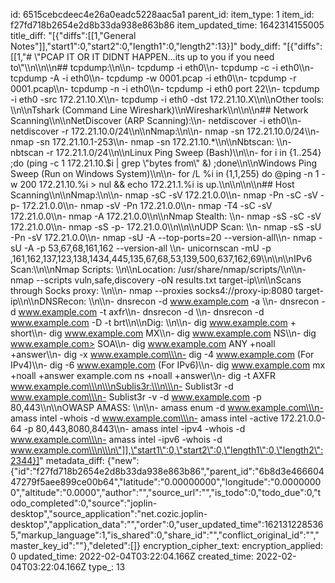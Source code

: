 id: 6515cebcdeec4e26a0eadc5228aac5a1
parent_id: 
item_type: 1
item_id: f27fd718b2654e2d8b33da938e863b86
item_updated_time: 1642314155005
title_diff: "[{\"diffs\":[[1,\"General Notes\"]],\"start1\":0,\"start2\":0,\"length1\":0,\"length2\":13}]"
body_diff: "[{\"diffs\":[[1,\"# \\\"PCAP IT OR IT DIDNT HAPPEN...its up to you if you need to\\\"\\\n\\\n\\\n## tcpdump:\\\n\\\n- tcpdump -i eth0\\\n- tcpdump -c -i eth0\\\n- tcpdump -A -i eth0\\\n- tcpdump -w 0001.pcap -i eth0\\\n- tcpdump -r 0001.pcap\\\n- tcpdump -n -i eth0\\\n- tcpdump -i eth0 port 22\\\n- tcpdump -i eth0 -src 172.21.10.X\\\n- tcpdump -i eth0 -dst 172.21.10.X\\\n\\\nOther tools: \\\n\\\nTshark (Command Line Wireshark)\\\nWireshark\\\n\\\n\\\n## Network Scanning\\\n\\\nNetDiscover (ARP Scanning):\\\n- netdiscover -i eth0\\\n- netdiscover -r 172.21.10.0/24\\\n\\\nNmap:\\\n\\\n- nmap -sn 172.21.10.0/24\\\n- nmap -sn 172.21.10.1-253\\\n- nmap -sn 172.21.10.*\\\n\\\nNbtscan: \\\n- nbtscan -r 172.21.1.0/24\\\n\\\nLinux Ping Sweep (Bash)\\\n\\\n- for i in {1..254} ;do (ping -c 1 172.21.10.$i | grep \\\"bytes from\\\" &) ;done\\\n\\\nWindows Ping Sweep (Run on Windows System)\\\n\\\n- for /L %i in (1,1,255) do @ping -n 1 -w 200 172.21.10.%i > nul && echo 172.21.1.%i is up.\\\n\\\n\\\n\\\n## Host Scanning\\\n\\\nNmap:\\\n\\\n- nmap -sC -sV 172.21.0.0\\\n- nmap -Pn -sC -sV -p- 172.21.0.0\\\n- nmap -sV -Pn 172.21.0.0\\\n- nmap -T4 -sC -sV 172.21.0.0\\\n- nmap -A 172.21.0.0\\\n\\\nNmap Stealth: \\\n- nmap -sS -sC -sV 172.21.0.0\\\n- nmap -sS -p- 172.21.0.0\\\n\\\n\\\nUDP Scan: \\\n- nmap -sS -sU -Pn -sV 172.21.0.0\\\n- nmap -sU -A --top-ports=20 --version-all\\\n- nmap -sU -A -p 53,67,68,161,162 --version-all \\\n- unicornscan -mU -p ,161,162,137,123,138,1434,445,135,67,68,53,139,500,637,162,69\\\n\\\n\\\nIPv6 Scan:\\\n\\\nNmap Scripts: \\\n\\\nLocation: /usr/share/nmap/scripts/\\\n\\\n- nmap --scripts vuln,safe,discovery -oN results.txt target-ip\\\n\\\nScans through Socks proxy: \\\n\\\n- nmap --proxies socks4://proxy-ip:8080 target-ip\\\n\\\nDNSRecon: \\\n\\\n- dnsrecon -d www.example.com -a \\\n- dnsrecon -d www.example.com -t axfr\\\n- dnsrecon -d <startIP-endIP>\\\n- dnsrecon -d www.example.com -D <namelist> -t brt\\\n\\\nDig: \\\n\\\n- dig www.example.com + short\\\n- dig www.example.com MX\\\n- dig www.example.com NS\\\n- dig www.example.com> SOA\\\n- dig www.example.com ANY +noall +answer\\\n- dig -x www.example.com\\\n- dig -4 www.example.com (For IPv4)\\\n- dig -6 www.example.com (For IPv6)\\\n- dig www.example.com mx +noall +answer example.com ns +noall +answer\\\n- dig -t AXFR www.example.com\\\n\\\nSublis3r:\\\n\\\n- Sublist3r -d www.example.com\\\n- Sublist3r -v -d www.example.com -p 80,443\\\n\\\nOWASP AMASS: \\\n\\\n- amass enum -d www.example.com\\\n- amass intel -whois -d www.example.com\\\n- amass intel -active 172.21.0.0-64 -p 80,443,8080,8443\\\n- amass intel -ipv4 -whois -d www.example.com\\\n- amass intel -ipv6 -whois -d www.example.com\\\n\\\n\"]],\"start1\":0,\"start2\":0,\"length1\":0,\"length2\":2344}]"
metadata_diff: {"new":{"id":"f27fd718b2654e2d8b33da938e863b86","parent_id":"6b8d3e46660447279f5aee899ce00b64","latitude":"0.00000000","longitude":"0.00000000","altitude":"0.0000","author":"","source_url":"","is_todo":0,"todo_due":0,"todo_completed":0,"source":"joplin-desktop","source_application":"net.cozic.joplin-desktop","application_data":"","order":0,"user_updated_time":1621312285365,"markup_language":1,"is_shared":0,"share_id":"","conflict_original_id":"","master_key_id":""},"deleted":[]}
encryption_cipher_text: 
encryption_applied: 0
updated_time: 2022-02-04T03:22:04.166Z
created_time: 2022-02-04T03:22:04.166Z
type_: 13